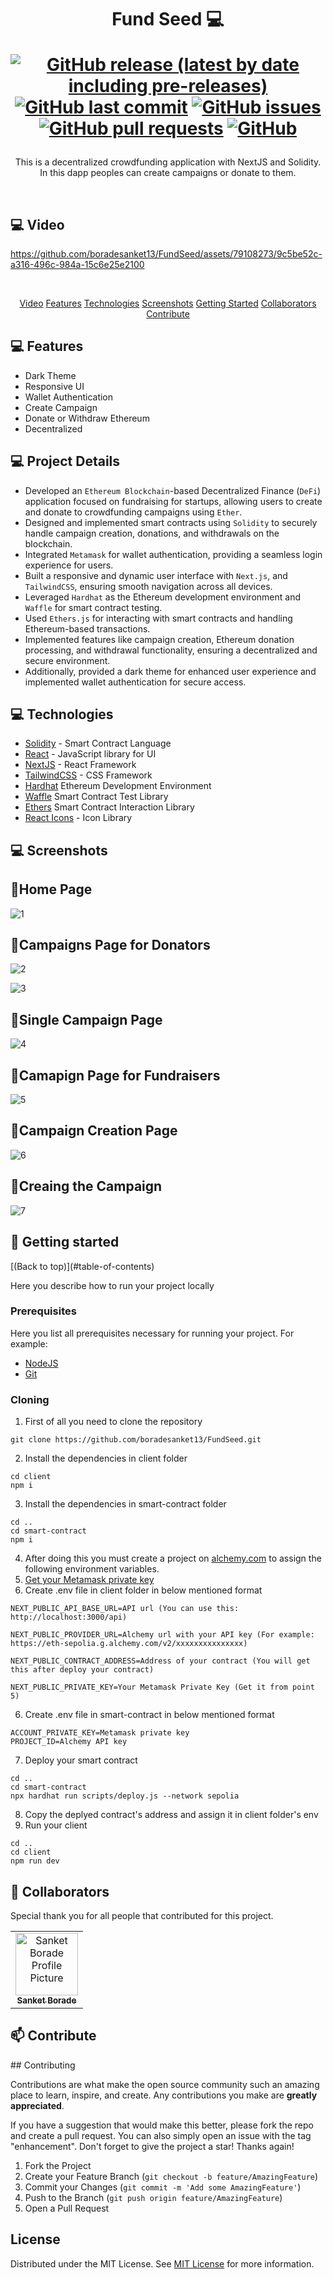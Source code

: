 <h1 align="center" style="font-weight: bold;">Fund Seed 💻


[![GitHub release (latest by date including pre-releases)](https://img.shields.io/github/v/release/navendu-pottekkat/awesome-readme?include_prereleases)](https://img.shields.io/github/v/release/navendu-pottekkat/awesome-readme?include_prereleases)
[![GitHub last commit](https://img.shields.io/github/last-commit/navendu-pottekkat/awesome-readme)](https://img.shields.io/github/last-commit/navendu-pottekkat/awesome-readme)
[![GitHub issues](https://img.shields.io/github/issues-raw/navendu-pottekkat/awesome-readme)](https://img.shields.io/github/issues-raw/navendu-pottekkat/awesome-readme)
[![GitHub pull requests](https://img.shields.io/github/issues-pr/navendu-pottekkat/awesome-readme)](https://img.shields.io/github/issues-pr/navendu-pottekkat/awesome-readme)
[![GitHub](https://img.shields.io/github/license/navendu-pottekkat/awesome-readme)](https://img.shields.io/github/license/navendu-pottekkat/awesome-readme)
</h1>

<p align="center">This is a decentralized crowdfunding application with NextJS and Solidity. In this dapp peoples can create campaigns or donate to them.
</p>

<br>
<h2 id="Video">💻 Video</h2>

https://github.com/boradesanket13/FundSeed/assets/79108273/9c5be52c-a316-496c-984a-15c6e25e2100

<br>

<p align="center">
 <a href="#Video">Video</a>
<a href="#Features">Features</a>
<a href="#technologies">Technologies</a>
<a href="#Screenshots">Screenshots</a>
<a href="#started">Getting Started</a>
<a href="#colab">Collaborators</a>
<a href="#contribute">Contribute</a> 
</p>



<h2 id="Features">💻 Features</h2>

- Dark Theme
- Responsive UI
- Wallet Authentication
- Create Campaign
- Donate or Withdraw Ethereum
- Decentralized

<h2 id="Project Details">💻 Project Details</h2>

- Developed an ```Ethereum Blockchain```-based Decentralized Finance (```DeFi```) application focused on fundraising for startups, allowing users to create and donate to crowdfunding campaigns using ```Ether```.
- Designed and implemented smart contracts using ```Solidity``` to securely handle campaign creation, donations, and withdrawals on the blockchain.
- Integrated ```Metamask``` for wallet authentication, providing a seamless login experience for users.
- Built a responsive and dynamic user interface with ```Next.js```, and ```TailwindCSS```, ensuring smooth navigation across all devices.
- Leveraged ```Hardhat``` as the Ethereum development environment and ```Waffle``` for smart contract testing.
- Used ```Ethers.js``` for interacting with smart contracts and handling Ethereum-based transactions.
- Implemented features like campaign creation, Ethereum donation processing, and withdrawal functionality, ensuring a decentralized and secure environment.
- Additionally, provided a dark theme for enhanced user experience and implemented wallet authentication for secure access.

<h2 id="technologies">💻 Technologies</h2>

- [Solidity](https://soliditylang.org/) - Smart Contract Language
- [React](https://reactjs.org/) - JavaScript library for UI
- [NextJS](https://nextjs.org/) - React Framework
- [TailwindCSS](https://tailwindcss.com/) - CSS Framework
- [Hardhat](https://hardhat.org/) Ethereum Development Environment
- [Waffle](https://ethereum-waffle.readthedocs.io/en/latest/) Smart Contract Test Library
- [Ethers](https://docs.ethers.org/v5/) Smart Contract Interaction Library
- [React Icons](https://react-icons.github.io/react-icons/) - Icon Library

 
<h2 id="Screenshots">💻 Screenshots</h2>

 
## 🚀Home Page
![1](https://github.com/boradesanket13/FundSeed/assets/79108273/bd895376-d4ef-4756-9c23-0a27415dfa86)

## 🚀Campaigns Page for Donators
![2](https://github.com/boradesanket13/FundSeed/assets/79108273/ed852e28-af7f-4d09-87fe-dda50893e1d1)

![3](https://github.com/boradesanket13/FundSeed/assets/79108273/c1febe70-4c83-493f-987f-6b7e9526cd3f)

## 🚀Single Campaign Page
![4](https://github.com/boradesanket13/FundSeed/assets/79108273/4ce1e33d-d3de-4b15-9d3a-529b690da8b4)

## 🚀Camapign Page for Fundraisers
![5](https://github.com/boradesanket13/FundSeed/assets/79108273/6bb78683-ec9a-4565-9baf-93a0a970bf06)

## 🚀Campaign Creation Page
![6](https://github.com/boradesanket13/FundSeed/assets/79108273/8a1c5056-b58a-43f8-97db-f0eaac17e4a9)

## 🚀Creaing the Campaign
![7](https://github.com/boradesanket13/FundSeed/assets/79108273/7af01052-5323-45dd-9313-dad2568f9f83)





<h2 id="started">🚀 Getting started</h2>
[(Back to top)](#table-of-contents)

Here you describe how to run your project locally
 
<h3>Prerequisites</h3>

Here you list all prerequisites necessary for running your project. For example:

- [NodeJS](https://nodejs.org/en/download/package-manager)
- [Git](https://www.git-scm.com/download/win)
 
<h3>Cloning</h3>

1. First of all you need to clone the repository
```shell
git clone https://github.com/boradesanket13/FundSeed.git
```
2. Install the dependencies in client folder
```shell
cd client
npm i
```

3. Install the dependencies in smart-contract folder
```shell
cd ..
cd smart-contract
npm i
```

4. After doing this you must create a project on [alchemy.com](alchemy.com) to assign the following environment variables.
5. [Get your Metamask private key](https://support.metamask.io/managing-my-wallet/secret-recovery-phrase-and-private-keys/how-to-export-an-accounts-private-key/#:~:text=On%20the%20'Account%20details'%20page,private%20key%20to%20your%20clipboard.)
6. Create .env file in client folder in below mentioned format 
```shell
NEXT_PUBLIC_API_BASE_URL=API url (You can use this: http://localhost:3000/api)

NEXT_PUBLIC_PROVIDER_URL=Alchemy url with your API key (For example: https://eth-sepolia.g.alchemy.com/v2/xxxxxxxxxxxxxxx)

NEXT_PUBLIC_CONTRACT_ADDRESS=Address of your contract (You will get this after deploy your contract)

NEXT_PUBLIC_PRIVATE_KEY=Your Metamask Private Key (Get it from point 5)
```

6. Create .env file in smart-contract in below mentioned format
```shell
ACCOUNT_PRIVATE_KEY=Metamask private key
PROJECT_ID=Alchemy API key
```

7. Deploy your smart contract
```shell
cd ..
cd smart-contract
npx hardhat run scripts/deploy.js --network sepolia
```

8. Copy the deplyed contract's address and assign it in client folder's env
9. Run your client
```shell
cd ..
cd client
npm run dev
```





 
<h2 id="colab">🤝 Collaborators</h2>

<p>Special thank you for all people that contributed for this project.</p>
<table>
<tr>


<td align="center">
<a href="https://github.com/boradesanket13">
<img src="https://avatars.githubusercontent.com/u/79108273?v=4" width="100px;" alt="Sanket Borade Profile Picture"/><br>
<sub>
<b>Sanket Borade</b>
</sub>
</a>
</td>

</tr>
</table>
 
<h2 id="contribute">📫 Contribute</h2>
 ## Contributing

Contributions are what make the open source community such an amazing place to learn, inspire, and create. Any contributions you make are **greatly appreciated**.

If you have a suggestion that would make this better, please fork the repo and create a pull request. You can also simply open an issue with the tag "enhancement".
Don't forget to give the project a star! Thanks again!

1. Fork the Project
2. Create your Feature Branch (`git checkout -b feature/AmazingFeature`)
3. Commit your Changes (`git commit -m 'Add some AmazingFeature'`)
4. Push to the Branch (`git push origin feature/AmazingFeature`)
5. Open a Pull Request
 ## License

Distributed under the MIT License. See [MIT License](https://opensource.org/licenses/MIT) for more information.
